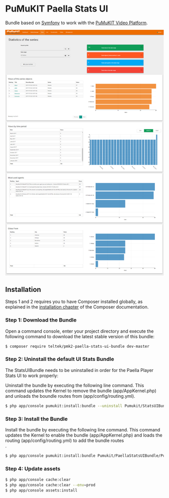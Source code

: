 PuMuKIT Paella Stats UI
================

Bundle based on [Symfony](http://symfony.com/) to work with the [PuMuKIT Video Platform](https://github.com/campusdomar/PuMuKIT2/blob/2.1.x/README.md).

![Stats](Resources/data/screenshot.png)


Installation
------------

Steps 1 and 2 requires you to have Composer installed globally, as explained in the [installation chapter](https://getcomposer.org/doc/00-intro.md) of the Composer documentation.


### Step 1: Download the Bundle

Open a command console, enter your project directory and execute the
following command to download the latest stable version of this bundle:

```bash
$ composer require teltek/pmk2-paella-stats-ui-bundle dev-master
```


### Step 2: Uninstall the default UI Stats Bundle

The StatsUIBundle needs to be uninstalled in order for the Paella Player Stats UI to work properly:

Uninstall the bundle by executing the following line command. This command updates the Kernel to remove the bundle (app/AppKernel.php) and unloads the boundle routes from (app/config/routing.yml).

```bash
$ php app/console pumukit:install:bundle --uninstall Pumukit/StatsUIBundle/PumukitStatsUIBundle
```


### Step 3: Install the Bundle

Install the bundle by executing the following line command. This command updates the Kernel to enable the bundle (app/AppKernel.php) and loads the routing (app/config/routing.yml) to add the bundle routes\
.

```bash
$ php app/console pumukit:install:bundle Pumukit/PaellaStatsUIBundle/PumukitStatsUIBundle
```


### Step 4: Update assets

```bash
$ php app/console cache:clear
$ php app/console cache:clear --env=prod
$ php app/console assets:install
```
